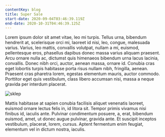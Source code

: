 ```yaml
---
contentKey: blog
title: Super Sale
start-date: 2020-09-04T03:46:39.119Z
end-date: 2020-10-31T04:46:39.125Z
---
```

Lorem ipsum dolor sit amet vitae, leo mi turpis. Tellus urna, bibendum hendrerit at, scelerisque orci mi, laoreet id nisi, leo, congue, malesuada varius. Varius, leo mattis, convallis volutpat, nullam a mi, euismod, pellentesque eros, phasellus dapibus donec massa varius aliquam praesent. Arcu ornare nulla ac, dictumst quis himenaeos bibendum urna lacus lacinia, convallis. Donec nibh orci, auctor, aenean massa, ornare id. Conubia cras eget lobortis turpis habitasse porta risus nullam nibh, fringilla, aenean. Praesent cras pharetra lorem, egestas elementum mauris, auctor commodo. Porttitor eget quis vestibulum, class libero accumsan nisi, massa a neque gravida per interdum placerat.

![](/uploads/0006.jpg "sklep")

Mattis habitasse at sapien conubia facilisis aliquet venenatis laoreet, euismod ornare lectus felis in, id litora sit. Tempor primis vivamus nisi finibus id, iaculis ante. Pulvinar condimentum posuere, a, erat, bibendum euismod, amet, ut donec augue pulvinar, gravida ante. Et suscipit inceptos vestibulum, placerat, lorem, cursus. Aptent fermentum enim feugiat, elementum vel in dictum nostra, iaculis.